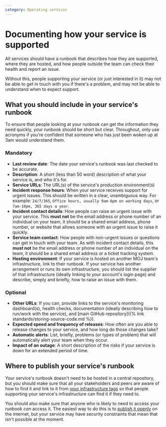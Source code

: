 ```yaml
---
category: Operating services
---
```

# Documenting how your service is supported

All services should have a runbook that describes how they are supported, where they are hosted, and how people outside the team can check their health and report an issue.

Without this, people supporting your service (or just interested in it) may not be able to get in touch with you if there's a problem, and may not be able to understand when to expect support.

## What you should include in your service's runbook

To ensure that people looking at your runbook can get the information they need quickly, your runbook should be short but clear. Throughout, only use acronyms if you're confident that someone who has just been woken up at 3am would understand them.

### Mandatory

- **Last review date**: The date your service's runbook was last checked to be accurate.
- **Description**: A short (less than 50 word) description of what your service is, and who it's for.
- **Service URLs**: The URL(s) of the service's production environment(s)
- **Incident response hours**: When your service receives support for urgent issues. This should be written in a clear, unambiguous way. For example: `24/7/365`, `Office hours, usually 9am-6pm on working days`, or `7am-10pm, 365 days a year`.
- **Incident contact details**: How people can raise an urgent issue with your service. This **must not** be the email address or phone number of an individual on your team, it should be a shared email address, phone number, or website that allows someone with an urgent issue to raise it quickly.
- **Service team contact**: How people with non-urgent issues or questions can get in touch with your team. As with incident contact details, this **must not** be the email address or phone number of an individual on the team, it should be a shared email address or a ticket tracking system.
- **Hosting environment**: If your service is hosted on another MOJ team's infrastructure, link to their runbook. If your service has another arrangement or runs its own infrastructure, you should list the supplier of that infrastructure (ideally linking to your account's login page) and describe, simply and briefly, how to raise an issue with them.

### Optional

- **Other URLs**: If you can, provide links to the service's monitoring dashboard(s), health checks, documentation (ideally describing how to run/work with the service), and [main GitHub repository]({% link standards/storing-source-code.md %}).
- **Expected speed and frequency of releases**: How often are you able to release changes to your service, and how long do those changes take?
- **Automatic alerts**: List, briefly, problems (or types of problem) that will automatically alert your team when they occur.
- **Impact of an outage**: A short description of the risks if your service is down for an extended period of time.

## Where to publish your service's runbook

Your service's runbook doesn't need to be hosted in a central repository, but you should make sure that all your stakeholders and peers are aware of how to find it and link to it from [your infrastructure tags](https://ministryofjustice.github.io/technical-guidance/standards/documenting-infrastructure-owners/#optional) so that people supporting your service's infrastructure can find it if they need to.

You should also make sure that anyone who is likely to need to access your runbook *can* access it. The easiest way to do this is to [publish it openly](https://www.gov.uk/guidance/government-design-principles#make-things-open-it-makes-things-better) on the internet, but your service may have security constraints that mean that isn't possible at the moment.

